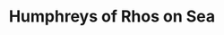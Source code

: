 ---
title: "Humphreys of Rhos on Sea"
url: /colwyn-bay/humphreys-of-rhos-on-sea/
shop: Metzgerei
---